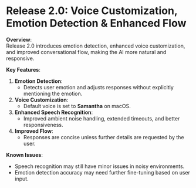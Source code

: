 # Release 2.0: Voice Customization, Emotion Detection & Enhanced Flow

**Overview**:  
Release 2.0 introduces emotion detection, enhanced voice customization, and improved conversational flow, making the AI more natural and responsive.

**Key Features**:
1. **Emotion Detection**:  
   - Detects user emotion and adjusts responses without explicitly mentioning the emotion.
2. **Voice Customization**:  
   - Default voice is set to **Samantha** on macOS.
3. **Enhanced Speech Recognition**:  
   - Improved ambient noise handling, extended timeouts, and better responsiveness.
4. **Improved Flow**:  
   - Responses are concise unless further details are requested by the user.

**Known Issues**:
- Speech recognition may still have minor issues in noisy environments.
- Emotion detection accuracy may need further fine-tuning based on user input.